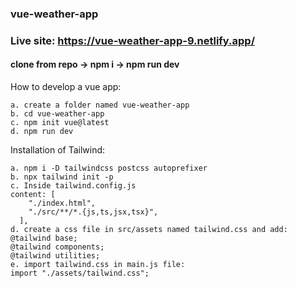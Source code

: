 ### vue-weather-app
### Live site: https://vue-weather-app-9.netlify.app/

#### clone from repo -> npm i -> npm run dev
How to develop a vue app:
```
a. create a folder named vue-weather-app
b. cd vue-weather-app
c. npm init vue@latest
d. npm run dev
```
Installation of Tailwind:
```
a. npm i -D tailwindcss postcss autoprefixer
b. npx tailwind init -p 
c. Inside tailwind.config.js
content: [
    "./index.html",
    "./src/**/*.{js,ts,jsx,tsx}",
  ],
d. create a css file in src/assets named tailwind.css and add:
@tailwind base;
@tailwind components;
@tailwind utilities;
e. import tailwind.css in main.js file:
import "./assets/tailwind.css";
```

